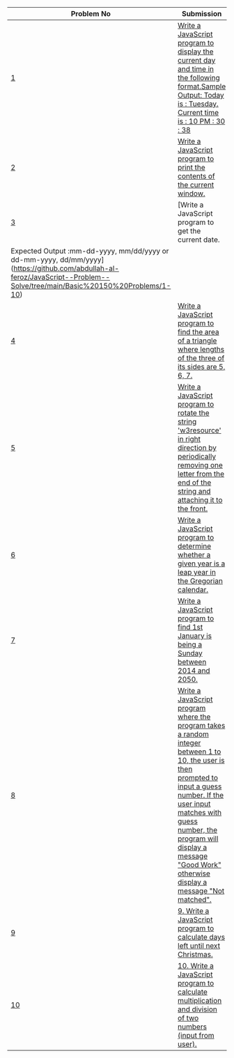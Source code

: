 | Problem No                                                            | Submission                                                     |
| --------------------------------------------------------------------- | -------------------------------------------------------------- |
| [1](https://github.com/abdullah-al-feroz/JavaScript--Problem--Solve/tree/main/Basic%20150%20Problems/1-10) | [ Write a JavaScript program to display the current day and time in the following format.Sample Output: Today is : Tuesday. Current time is : 10 PM : 30 : 38](https://github.com/abdullah-al-feroz/JavaScript--Problem--Solve/tree/main/Basic%20150%20Problems/1-10)               |
| [2](https://github.com/abdullah-al-feroz/JavaScript--Problem--Solve/tree/main/Basic%20150%20Problems/1-10) | [Write a JavaScript program to print the contents of the current window.](https://github.com/abdullah-al-feroz/JavaScript--Problem--Solve/tree/main/Basic%20150%20Problems/1-10)       |
| [3](https://github.com/abdullah-al-feroz/JavaScript--Problem--Solve/tree/main/Basic%20150%20Problems/1-10) | [Write a JavaScript program to get the current date.  
Expected Output :mm-dd-yyyy, mm/dd/yyyy or dd-mm-yyyy, dd/mm/yyyy](https://github.com/abdullah-al-feroz/JavaScript--Problem--Solve/tree/main/Basic%20150%20Problems/1-10) |
| [4](https://github.com/abdullah-al-feroz/JavaScript--Problem--Solve/tree/main/Basic%20150%20Problems/1-10) | [Write a JavaScript program to find the area of a triangle where lengths of the three of its sides are 5, 6, 7.](https://github.com/abdullah-al-feroz/JavaScript--Problem--Solve/tree/main/Basic%20150%20Problems/1-10)             |
| [5](https://github.com/abdullah-al-feroz/JavaScript--Problem--Solve/tree/main/Basic%20150%20Problems/1-10) | [Write a JavaScript program to rotate the string 'w3resource' in right direction by periodically removing one letter from the end of the string and attaching it to the front.](https://github.com/abdullah-al-feroz/JavaScript--Problem--Solve/tree/main/Basic%20150%20Problems/1-10)         |
| [6](https://github.com/abdullah-al-feroz/JavaScript--Problem--Solve/tree/main/Basic%20150%20Problems/1-10) | [Write a JavaScript program to determine whether a given year is a leap year in the Gregorian calendar.](https://github.com/abdullah-al-feroz/JavaScript--Problem--Solve/tree/main/Basic%20150%20Problems/1-10) |
| [7](https://github.com/abdullah-al-feroz/JavaScript--Problem--Solve/tree/main/Basic%20150%20Problems/1-10) | [Write a JavaScript program to find 1st January is being a Sunday between 2014 and 2050.](https://github.com/abdullah-al-feroz/JavaScript--Problem--Solve/tree/main/Basic%20150%20Problems/1-10)        |
| [8](https://github.com/abdullah-al-feroz/JavaScript--Problem--Solve/tree/main/Basic%20150%20Problems/1-10) | [Write a JavaScript program where the program takes a random integer between 1 to 10, the user is then prompted to input a guess number. If the user input matches with guess number, the program will display a message "Good Work" otherwise display a message "Not matched".](https://github.com/abdullah-al-feroz/JavaScript--Problem--Solve/tree/main/Basic%20150%20Problems/1-10)             |
| [9](https://github.com/abdullah-al-feroz/JavaScript--Problem--Solve/tree/main/Basic%20150%20Problems/1-10) | [9. Write a JavaScript program to calculate days left until next Christmas.](https://github.com/abdullah-al-feroz/JavaScript--Problem--Solve/tree/main/Basic%20150%20Problems/1-10) |
| [10](https://github.com/abdullah-al-feroz/JavaScript--Problem--Solve/tree/main/Basic%20150%20Problems/1-10)| [10. Write a JavaScript program to calculate multiplication and division of two numbers (input from user).](https://github.com/abdullah-al-feroz/JavaScript--Problem--Solve/tree/main/Basic%20150%20Problems/1-10) |
